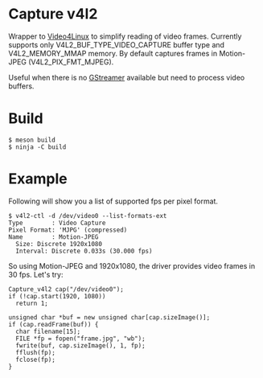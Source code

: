 # Capture v4l2

Wrapper to [Video4Linux](https://en.wikipedia.org/wiki/Video4Linux) to simplify reading of video frames.
Currently supports only V4L2_BUF_TYPE_VIDEO_CAPTURE buffer type and V4L2_MEMORY_MMAP memory.
By default captures frames in Motion-JPEG (V4L2_PIX_FMT_MJPEG).

Useful when there is no [GStreamer](https://gstreamer.freedesktop.org/) available but need to process video buffers.

# Build
  
    $ meson build
    $ ninja -C build
   
# Example

Following will show you a list of supported fps per pixel format.

    $ v4l2-ctl -d /dev/video0 --list-formats-ext
    Type        : Video Capture
    Pixel Format: 'MJPG' (compressed)
    Name        : Motion-JPEG
      Size: Discrete 1920x1080
      Interval: Discrete 0.033s (30.000 fps)

So using Motion-JPEG and 1920x1080, the driver provides video frames in 30 fps. Let's try:

    Capture_v4l2 cap("/dev/video0");
    if (!cap.start(1920, 1080))       
      return 1;
    
    unsigned char *buf = new unsigned char[cap.sizeImage()];
    if (cap.readFrame(buf)) {
      char filename[15];
      FILE *fp = fopen("frame.jpg", "wb");
      fwrite(buf, cap.sizeImage(), 1, fp);
      fflush(fp);
      fclose(fp);
    }

